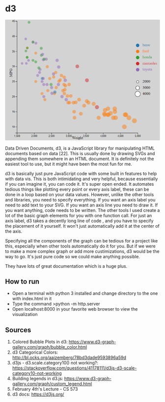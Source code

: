 d3
===
![Scatterplot in d3](../img/d3.PNG)

Data Driven Documents, d3, is a JavaScript library for manipulating HTML documents based on data [22]. This is usually done by drawing SVGs and appending them somewhere in an HTML document. It is definitely not the easiest tool to use, but it might have been the most fun for me.

d3 is basically just pure JavaScript code with some built in features to help with data vis. This is both intimidating and very helpful, because essentially if you can imagine it, you can code it. It's super open ended. It automates tedious things like plotting every point or every axis label, these can be done in a loop based on your data values. However, unlike the other tools and libraries, you need to specify everything. If you want an axis label you need to add text to your SVG. If you want an axis line you need to draw it. If you want anything, code needs to be written. The other tools I used create a lot of the basic graph elements for you with one function call. For just an axis label, d3 takes a decently long line of code , and you have to specify the placement of it yourself. It won't just automatically add it at the center of the axis.

Specifying all the components of the graph can be tedious for a project like this, especially when other tools automatically do it for you. But if we were to make a more complex graph or add more custimizations, d3 would be the way to go. It's just pure code so we could make anything possible. 

They have lots of great documentation which is a huge plus.


## How to run
- Open a terminal with python 3 installed and change directory to the one with index.html in it
- Type the command >python -m http.server
- Open localhost:8000 in your favorite web browser to view the visualization

Sources
---
1. Colored Bubble Plots in d3: https://www.d3-graph-gallery.com/graph/bubble_color.html
2. d3 Categorical Colors: http://bl.ocks.org/aaizemberg/78bd3dade9593896a59d
3. d3js - d3.scale.category10() not working?: https://stackoverflow.com/questions/41178111/d3js-d3-scale-category10-not-working
4. Building legends in d3.js: https://www.d3-graph-gallery.com/graph/custom_legend.html
5. February 4th's Lecture - CS 573
6. d3 docs: https://d3js.org/
